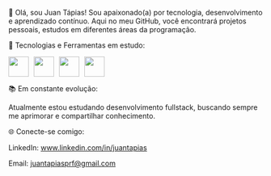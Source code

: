 👋 Olá, sou Juan Tápias!
Sou apaixonado(a) por tecnologia, desenvolvimento e aprendizado contínuo. Aqui no meu GitHub, você encontrará projetos pessoais, estudos em diferentes áreas da programação.

🚀 Tecnologias e Ferramentas em estudo:

<div style="display: flex; gap: 10px;">
  <img src="https://cdn.jsdelivr.net/gh/devicons/devicon/icons/html5/html5-original.svg" width="40" />
  <img src="https://cdn.jsdelivr.net/gh/devicons/devicon/icons/css3/css3-original.svg" width="40" />
  <img src="https://cdn.jsdelivr.net/gh/devicons/devicon/icons/javascript/javascript-original.svg" width="40" />
  <img src="https://cdn.jsdelivr.net/gh/devicons/devicon/icons/python/python-original.svg" width="40" />
</div>

📚 Em constante evolução:

Atualmente estou estudando desenvolvimento fullstack, buscando sempre me aprimorar e compartilhar conhecimento.

🌐 Conecte-se comigo:

LinkedIn: www.linkedin.com/in/juantapias

Email: juantapiasprf@gmail.com


<!--
**juanptapias/juanptapias** is a ✨ _special_ ✨ repository because its `README.md` (this file) appears on your GitHub profile.

Here are some ideas to get you started:

- 🔭 I’m currently working on ...
- 🌱 I’m currently learning ...
- 👯 I’m looking to collaborate on ...
- 🤔 I’m looking for help with ...
- 💬 Ask me about ...
- 📫 How to reach me: ...
- 😄 Pronouns: ...
- ⚡ Fun fact: ...
-->
